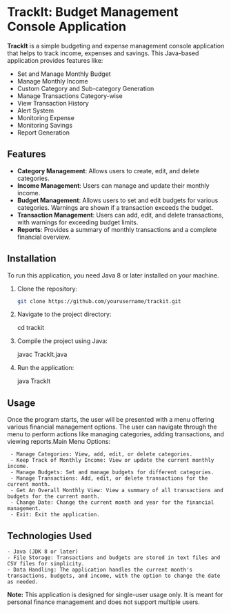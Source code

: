 # TrackIt: Budget Management Console Application

**TrackIt** is a simple budgeting and expense management console application that helps to track income, expenses and savings. 
This Java-based application provides features like:

- Set and Manage Monthly Budget
- Manage Monthly Income
- Custom Category and Sub-category Generation
- Manage Transactions Category-wise
- View Transaction History
- Alert System
- Monitoring Expense
- Monitoring Savings
- Report Generation

## Features

- **Category Management**: Allows users to create, edit, and delete categories.
- **Income Management**: Users can manage and update their monthly income.
- **Budget Management**: Allows users to set and edit budgets for various categories. Warnings are shown if a transaction exceeds the budget.
- **Transaction Management**: Users can add, edit, and delete transactions, with warnings for exceeding budget limits.
- **Reports**: Provides a summary of monthly transactions and a complete financial overview.

## Installation

To run this application, you need Java 8 or later installed on your machine.

1. Clone the repository:
   ```bash
   git clone https://github.com/yourusername/trackit.git
2. Navigate to the project directory:

   cd trackit

3. Compile the project using Java:

   javac TrackIt.java

4. Run the application:

   java TrackIt

## Usage

Once the program starts, the user will be presented with a menu offering various financial management options. The user can navigate through the menu 
to perform actions like managing categories, adding transactions, and viewing reports.Main Menu Options:

     - Manage Categories: View, add, edit, or delete categories.
     - Keep Track of Monthly Income: View or update the current monthly income.
     - Manage Budgets: Set and manage budgets for different categories.
     - Manage Transactions: Add, edit, or delete transactions for the current month.
     - Get An Overall Monthly View: View a summary of all transactions and budgets for the current month.
     - Change Date: Change the current month and year for the financial management.
     - Exit: Exit the application.

## Technologies Used

    - Java (JDK 8 or later)
    - File Storage: Transactions and budgets are stored in text files and CSV files for simplicity.
    - Data Handling: The application handles the current month's transactions, budgets, and income, with the option to change the date as needed.

**Note:** This application is designed for single-user usage only. It is meant for personal finance management and does not support multiple users.
    

    
    
